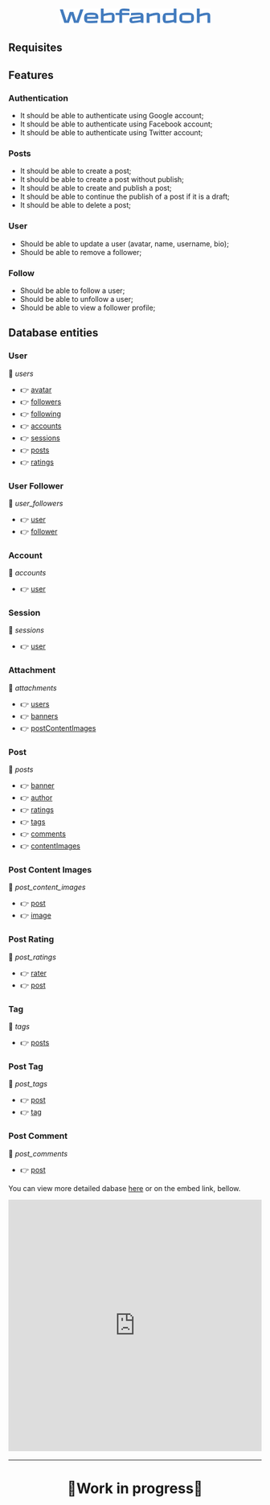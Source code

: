 <h1 align="center">
  <img src="public/images/webfandoh-logo.png" width="300" />
</h1>

## Requisites

## Features

### Authentication

- It should be able to authenticate using Google account;
- It should be able to authenticate using Facebook account;
- It should be able to authenticate using Twitter account;

### Posts

- It should be able to create a post;
- It should be able to create a post without publish;
- It should be able to create and publish a post;
- It should be able to continue the publish of a post if it is a draft;
- It should be able to delete a post;

### User

- Should be able to update a user (avatar, name, username, bio);
- Should be able to remove a follower;

### Follow

- Should be able to follow a user;
- Should be able to unfollow a user;
- Should be able to view a follower profile;

## Database entities

### User
📌 *users*
* 👉 [avatar](#attachment)
* 👉 [followers](#user-follower)
* 👉 [following](#user-follower)
* 👉 [accounts](#account)
* 👉 [sessions](#session)
* 👉 [posts](#post)
* 👉 [ratings](#post-ratings)

### User Follower
📌 *user_followers*
* 👉 [user](#user)
* 👉 [follower](#user)


### Account
📌 *accounts*
* 👉 [user](#user)

### Session
📌 *sessions*
* 👉 [user](#user)

### Attachment
📌 *attachments*
* 👉 [users](#user)
* 👉 [banners](#post)
* 👉 [postContentImages](#post-content-images)

### Post
📌 *posts*
* 👉 [banner](#attachment)
* 👉 [author](#user)
* 👉 [ratings](#post-rating)
* 👉 [tags](#post-tag)
* 👉 [comments](#post-comment)
* 👉 [contentImages](#post-content-images)

### Post Content Images
📌 *post_content_images*
* 👉 [post](#post)
* 👉 [image](#attachment)

### Post Rating
📌 *post_ratings*
* 👉 [rater](#user)
* 👉 [post](#post)

### Tag
📌 *tags*
* 👉 [posts](#post-tag)

### Post Tag
📌 *post_tags*
* 👉 [post](#post)
* 👉 [tag](#tag)

### Post Comment
📌 *post_comments*
* 👉 [post](#post)

You can view more detailed dabase [here](https://dbdiagram.io/d/Webfandoh-65eb864fb1f3d4062c7c1cb7) or on the embed link, bellow.

<embed src="https://dbdiagram.io/d/Webfandoh-65eb864fb1f3d4062c7c1cb7" width="100%" height="500px " />

____

<h1 align="center">🚧Work in progress🚧</h1>

